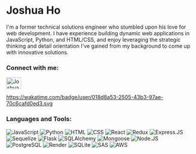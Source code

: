 # Joshua Ho


I'm a former technical solutions engineer who stumbled upon his love for web development. I have experience building dynamic web applications in JavaScript, Python, and HTML/CSS, and enjoy leveraging the strategic thinking and detail orientation I've gained from my background to come up with innovative solutions.

<h3 align="left">Connect with me:</h3>
<p align="left">

<a href="https://www.linkedin.com/in/joshua-ho-5790/" target="blank"><img align="center" src="https://raw.githubusercontent.com/rahuldkjain/github-profile-readme-generator/master/src/images/icons/Social/linked-in-alt.svg" alt="JoshuaHo" height="30" width="40" /></a>
</p>

https://wakatime.com/badge/user/018d8a53-2505-43b3-97ae-70c6cafd0ed3.svg

<h3 align="left">Languages and Tools:</h3>

![JavaScript](https://img.shields.io/badge/JavaScript-F7DF1E?style=for-the-badge&logo=javascript&logoColor=black)
![Python](https://img.shields.io/badge/Python-14354C?style=for-the-badge&logo=python&logoColor=white)
![HTML](https://img.shields.io/badge/html5-%23E34F26.svg?style=for-the-badge&logo=html5&logoColor=white)
![CSS](https://img.shields.io/badge/CSS-2965f1?&style=for-the-badge&logo=css3&logoColor=white)
![React](https://img.shields.io/badge/React-20232A?style=for-the-badge&logo=react&logoColor=61DAFB)
![Redux](https://img.shields.io/badge/Redux-593D88?style=for-the-badge&logo=redux&logoColor=white)
![Express.JS](https://img.shields.io/badge/Express.js-404D59?style=for-the-badge&logo=express)
![Sequelize](https://img.shields.io/badge/-sequelize-white?logo=sequelize&style=for-the-badge) 
![Flask](https://img.shields.io/badge/Flask-000000?style=for-the-badge&logo=flask&logoColor=white)
![SQLAlchemy](https://img.shields.io/badge/SQLALCHEMY-800020?style=for-the-badge&logo=sqlalchemy)
![Mongoose](https://img.shields.io/badge/Mongoose-880000?style=for-the-badge&logo=mongoose)
![Node.JS](https://img.shields.io/badge/Node.js-43853D?style=for-the-badge&logo=node.js&logoColor=white)
![PostgreSQL](https://img.shields.io/badge/PostgreSQL-316192?style=for-the-badge&logo=postgresql&logoColor=white)
![Render](https://img.shields.io/badge/Render-black?style=for-the-badge&logo=render&logoColor=46E3B7)
![SQLite](https://img.shields.io/badge/SQLite-003B57?style=for-the-badge)
![SAS](https://img.shields.io/badge/SAS-black?style=for-the-badge)
![AWS](https://img.shields.io/badge/AWS-%23FF9900.svg?style=for-the-badge&logo=amazon-aws&logoColor=white)
